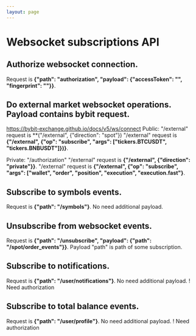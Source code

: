 ```yaml
---
layout: page
---
```


# Websocket subscriptions API

<GlobalAuth />

## Authorize websocket connection.
Request is **{"path": "authorization", "payload": {"accessToken": "", "fingerprint": ""}}**.

<InteractiveWebsocketsubscriptionsAPIEndpoint1 />

## Do external market websocket operations. Payload contains bybit request.
https://bybit-exchange.github.io/docs/v5/ws/connect
Public:
"/external" request is  **("/external", {"direction": "spot"})
"/external" request is  **{"/external", {"op": "subscribe", "args": ["tickers.BTCUSDT", "tickers.BNBUSDT"]})}**.

Private:
"/authorization"
"/external" request is  **{"/external", {"direction": "private"}}**.
"/external" request is  **{"/external", {"op": "subscribe", "args": ["wallet", "order",  "position", "execution", "execution.fast"}**.

<InteractiveWebsocketsubscriptionsAPIEndpoint2 />

## Subscribe to symbols events.
Request is **{"path": "/symbols"}**. No need additional payload.

<InteractiveWebsocketsubscriptionsAPIEndpoint3 />

## Unsubscribe from websocket events.
Request is **{"path": "/unsubscribe", "payload": {"path": "/spot/order_events"}}**.
Payload "path" is path of some subscription.

<InteractiveWebsocketsubscriptionsAPIEndpoint4 />

## Subscribe to notifications.
Request is **{"path": "/user/notifications"}**. No need additional payload.
! Need authorization

<InteractiveWebsocketsubscriptionsAPIEndpoint5 />

## Subscribe to total balance events.
Request is **{"path": "/user/profile"}**. No need additional payload.
! Need authorization

<InteractiveWebsocketsubscriptionsAPIEndpoint6 />

<script setup>
import InteractiveWebsocketsubscriptionsAPIEndpoint1 from '../.vitepress/theme/components/InteractiveWebsocketsubscriptionsAPIEndpoint1.vue'
import InteractiveWebsocketsubscriptionsAPIEndpoint2 from '../.vitepress/theme/components/InteractiveWebsocketsubscriptionsAPIEndpoint2.vue'
import InteractiveWebsocketsubscriptionsAPIEndpoint3 from '../.vitepress/theme/components/InteractiveWebsocketsubscriptionsAPIEndpoint3.vue'
import InteractiveWebsocketsubscriptionsAPIEndpoint4 from '../.vitepress/theme/components/InteractiveWebsocketsubscriptionsAPIEndpoint4.vue'
import InteractiveWebsocketsubscriptionsAPIEndpoint5 from '../.vitepress/theme/components/InteractiveWebsocketsubscriptionsAPIEndpoint5.vue'
import InteractiveWebsocketsubscriptionsAPIEndpoint6 from '../.vitepress/theme/components/InteractiveWebsocketsubscriptionsAPIEndpoint6.vue'
import GlobalAuth from '../.vitepress/theme/components/GlobalAuth.vue'
import SimpleOutline from '../.vitepress/theme/components/SimpleOutline.vue'
</script>

<SimpleOutline :items="[
  { text: 'Authorize websocket connection.', anchor: '#authorize-websocket-connection' },
  { text: 'Do external market websocket operations. Payload contains bybit request. https://bybit-exchange.github.io/docs/v5/ws/connect', anchor: '#do-external-market-websocket-operations-payload-contains-bybit-request-httpsbybitexchangegithubiodocsv5wsconnect' },
  { text: 'Subscribe to symbols events.', anchor: '#subscribe-to-symbols-events' },
  { text: 'Unsubscribe from websocket events.', anchor: '#unsubscribe-from-websocket-events' },
  { text: 'Subscribe to notifications.', anchor: '#subscribe-to-notifications' },
  { text: 'Subscribe to total balance events.', anchor: '#subscribe-to-total-balance-events' }
]" />

